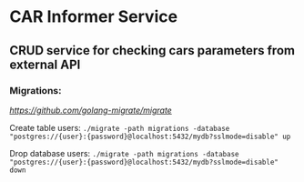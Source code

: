 # CAR Informer Service
## CRUD service for checking cars parameters from external API

### Migrations:

_https://github.com/golang-migrate/migrate_

Create table users:
`./migrate -path migrations -database "postgres://{user}:{password}@localhost:5432/mydb?sslmode=disable" up`

Drop database users:
`./migrate -path migrations -database "postgres://{user}:{password}@localhost:5432/mydb?sslmode=disable" down`